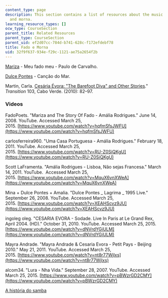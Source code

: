 ```yaml
---
content_type: page
description: This section contains a list of resources about the music genres fado
  and morna.
learning_resource_types: []
ocw_type: CourseSection
parent_title: Related Resources
parent_type: CourseSection
parent_uid: ef2d07cc-784d-b741-628c-f172efdebf78
title: Fado e Morna
uid: 32f9f637-934e-f29c-1121-ae75a2654f2b
---
```


[Mariza](http://letras.mus.br/mariza/861961/) - Meu fado meu - Paulo de Carvalho.

[Dulce Pontes](http://letras.mus.br/dulce-pontes/65280/) - Canção do Mar.

Martin, Carla. [Cesária Évora: "The Barefoot Diva" and Other Stories](http://www.jstor.org/discover/10.2979/TRS.2010.-.103.82?uid=3739696&uid=2&uid=4&uid=3739256&sid=21105476567851)." _Transition_ 103, Cabo Verde. (2010): 82–97.

### Videos

FadoPoets. "Mariza and The Story Of Fado - Amália Rodrigues." June 14, 2008. YouTube. Accessed March 25, 2015. [https://www.youtube.com/watch?v=hqfmSfsJWFU](https://www.youtube.com/watch?v=hqfmSfsJWFU)

carlosferreira960. "Uma Casa Portuguesa - Amália Rodrigues." February 18, 2011. YouTube. Accessed March 25, 2015. [https://www.youtube.com/watch?v=RU-Z0SiQKgU](https://www.youtube.com/watch?v=RU-Z0SiQKgU)

Scott LaFramenta. "Amália Rodrigues - Lisboa, Não sejas Francesa." March 14, 2011. YouTube.  Accessed March 25, 2015. [https://www.youtube.com/watch?v=MquX6vnXWeA](https://www.youtube.com/watch?v=MquX6vnXWeA)

Mina + Dulce Pontes + Amalia. "Dulce Pontes \_ Lagrima \_ 1995 Live." September 26, 2008. YouTube. Accessed March 25, 2015. [https://www.youtube.com/watch?v=XEAHScvz9JU](https://www.youtube.com/watch?v=XEAHScvz9JU)

ingoleg oleg. "CESARIA EVORA - Sodade. Live In Paris at Le Grand Rex, April 2004. (HD)." October 31, 2010. YouTube. Accessed March 25, 2015. [https://www.youtube.com/watch?v=dNVrdYGiULM](https://www.youtube.com/watch?v=dNVrdYGiULM)

Mayra Andrade. "Mayra Andrade & Cesaria Evora - Petit Pays - Beijing 2010." May 21, 2011. YouTube. Accessed March 25, 2015. [https://www.youtube.com/watch?v=nt8r77Wjlxs](https://www.youtube.com/watch?v=nt8r77Wjlxs)

alcom34. "Lura - Nha Vida." September 28, 2007. YouTube. Accessed March 25, 2015. [https://www.youtube.com/watch?v=pBWzrGD2CMY](https://www.youtube.com/watch?v=pBWzrGD2CMY)

[A história do samba](http://revistaepoca.globo.com/Epoca/0,6993,EPT865240-1655,00.html)